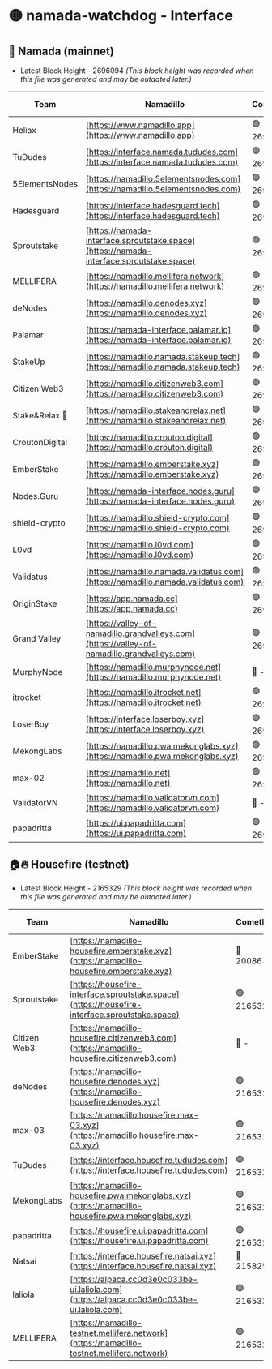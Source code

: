 # 🟡 namada-watchdog - Interface

## 🚀 Namada (mainnet)
- Latest Block Height - 2696094 *(This block height was recorded when this file was generated and may be outdated later.)*

| Team | Namadillo | CometBFT | Indexer | MASP Indexer |
|-|-|-|-|-|
| Heliax | [https://www.namadillo.app](https://www.namadillo.app) | 🟢 2696077 | 🟢 2696077 | 🟢 2696077 |
| TuDudes | [https://interface.namada.tududes.com](https://interface.namada.tududes.com) | 🟢 2696077 | 🟢 2696077 | 🟢 2696077 |
| 5ElementsNodes | [https://namadillo.5elementsnodes.com](https://namadillo.5elementsnodes.com) | 🟢 2696077 | 🟢 2696077 | 🟢 2696077 |
| Hadesguard | [https://interface.hadesguard.tech](https://interface.hadesguard.tech) | 🟢 2696078 | 🟢 2696078 | 🟢 2696078 |
| Sproutstake | [https://namada-interface.sproutstake.space](https://namada-interface.sproutstake.space) | 🟢 2696078 | 🟢 2696078 | 🟢 2696078 |
| MELLIFERA | [https://namadillo.mellifera.network](https://namadillo.mellifera.network) | 🟢 2696079 | 🟢 2696079 | 🟢 2696079 |
| deNodes | [https://namadillo.denodes.xyz](https://namadillo.denodes.xyz) | 🟢 2696080 | 🟢 2696080 | 🟢 2696080 |
| Palamar | [https://namada-interface.palamar.io](https://namada-interface.palamar.io) | 🟢 2696080 | 🟢 2696080 | 🟢 2696080 |
| StakeUp | [https://namadillo.namada.stakeup.tech](https://namadillo.namada.stakeup.tech) | 🟢 2696081 | 🟢 2696081 | 🟢 2696081 |
| Citizen Web3 | [https://namadillo.citizenweb3.com](https://namadillo.citizenweb3.com) | 🟢 2696082 | 🟢 2696081 | 🟢 2696082 |
| Stake&Relax 🦥 | [https://namadillo.stakeandrelax.net](https://namadillo.stakeandrelax.net) | 🟢 2696082 | 🟢 2696082 | 🟢 2696082 |
| CroutonDigital | [https://namadillo.crouton.digital](https://namadillo.crouton.digital) | 🟢 2696083 | 🟢 2696083 | 🟢 2696083 |
| EmberStake | [https://namadillo.emberstake.xyz](https://namadillo.emberstake.xyz) | 🟢 2696083 | 🟢 2696083 | 🟢 2696083 |
| Nodes.Guru | [https://namada-interface.nodes.guru](https://namada-interface.nodes.guru) | 🟢 2696084 | 🟢 2696084 | 🟢 2696084 |
| shield-crypto | [https://namadillo.shield-crypto.com](https://namadillo.shield-crypto.com) | 🟢 2696084 | 🟢 2696084 | 🟢 2696084 |
| L0vd | [https://namadillo.l0vd.com](https://namadillo.l0vd.com) | 🟢 2696085 | 🟢 2696085 | 🟢 2696085 |
| Validatus | [https://namadillo.namada.validatus.com](https://namadillo.namada.validatus.com) | 🟢 2696086 | 🟢 2696086 | 🟢 2696086 |
| OriginStake | [https://app.namada.cc](https://app.namada.cc) | 🟢 2696087 | 🟢 2696087 | 🟢 2696086 |
| Grand Valley | [https://valley-of-namadillo.grandvalleys.com](https://valley-of-namadillo.grandvalleys.com) | 🟢 2696087 | 🟢 2696087 | 🟢 2696087 |
| MurphyNode | [https://namadillo.murphynode.net](https://namadillo.murphynode.net) | 🔴 - | 🔴 - | 🔴 - |
| itrocket | [https://namadillo.itrocket.net](https://namadillo.itrocket.net) | 🟢 2696089 | 🟢 2696089 | 🟢 2696089 |
| LoserBoy | [https://interface.loserboy.xyz](https://interface.loserboy.xyz) | 🟢 2696090 | 🟢 2696089 | 🟢 2696090 |
| MekongLabs | [https://namadillo.pwa.mekonglabs.xyz](https://namadillo.pwa.mekonglabs.xyz) | 🟢 2696091 | 🟢 2696091 | 🟢 2696090 |
| max-02 | [https://namadillo.net](https://namadillo.net) | 🟢 2696091 | 🟢 2696091 | 🟢 2696091 |
| ValidatorVN | [https://namadillo.validatorvn.com](https://namadillo.validatorvn.com) | 🔴 - | 🔴 - | 🔴 - |
| papadritta | [https://ui.papadritta.com](https://ui.papadritta.com) | 🟢 2696094 | 🟢 2696094 | 🟢 2696094 |

## 🏠🔥 Housefire (testnet)
- Latest Block Height - 2165329 *(This block height was recorded when this file was generated and may be outdated later.)*

| Team | Namadillo | CometBFT | Indexer | MASP Indexer |
|-|-|-|-|-|
| EmberStake | [https://namadillo-housefire.emberstake.xyz](https://namadillo-housefire.emberstake.xyz) | 🔴 2008636 | 🔴 - | 🔴 - |
| Sproutstake | [https://housefire-interface.sproutstake.space](https://housefire-interface.sproutstake.space) | 🟢 2165323 | 🟢 2165323 | 🟢 2165323 |
| Citizen Web3 | [https://namadillo-housefire.citizenweb3.com](https://namadillo-housefire.citizenweb3.com) | 🔴 - | 🟢 2165325 | 🟢 2165325 |
| deNodes | [https://namadillo-housefire.denodes.xyz](https://namadillo-housefire.denodes.xyz) | 🟢 2165325 | 🟢 2165325 | 🟢 2165325 |
| max-03 | [https://namadillo.housefire.max-03.xyz](https://namadillo.housefire.max-03.xyz) | 🟢 2165326 | 🟢 2165325 | 🟢 2165325 |
| TuDudes | [https://interface.housefire.tududes.com](https://interface.housefire.tududes.com) | 🟢 2165326 | 🟢 2165326 | 🟢 2165326 |
| MekongLabs | [https://namadillo-housefire.pwa.mekonglabs.xyz](https://namadillo-housefire.pwa.mekonglabs.xyz) | 🟢 2165326 | 🟢 2165326 | 🟢 2165326 |
| papadritta | [https://housefire.ui.papadritta.com](https://housefire.ui.papadritta.com) | 🟢 2165327 | 🟢 2165327 | 🟢 2165327 |
| Natsai | [https://interface.housefire.natsai.xyz](https://interface.housefire.natsai.xyz) | 🔴 2158252 | 🔴 2158252 | 🔴 2158252 |
| laliola | [https://alpaca.cc0d3e0c033be-ui.laliola.com](https://alpaca.cc0d3e0c033be-ui.laliola.com) | 🟢 2165328 | 🟢 2165328 | 🟢 2165328 |
| MELLIFERA | [https://namadillo-testnet.mellifera.network](https://namadillo-testnet.mellifera.network) | 🟢 2165329 | 🟢 2165329 | 🟢 2165329 |

